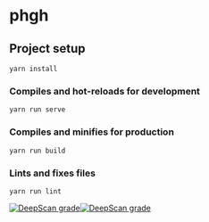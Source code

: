 # phgh

## Project setup
```
yarn install
```

### Compiles and hot-reloads for development
```
yarn run serve
```

### Compiles and minifies for production
```
yarn run build
```

### Lints and fixes files
```
yarn run lint
```
[![DeepScan grade](https://deepscan.io/api/teams/2060/projects/3306/branches/28430/badge/grade.svg)](https://deepscan.io/dashboard#view=project&tid=2060&pid=3306&bid=28430)[![DeepScan grade](https://deepscan.io/api/teams/2060/projects/3306/branches/28430/badge/grade.svg)](https://deepscan.io/dashboard#view=project&tid=2060&pid=3306&bid=28430)
